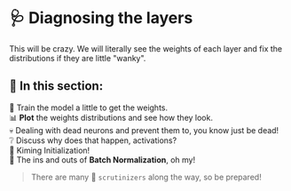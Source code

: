 # 🩺 Diagnosing the layers

This will be crazy. We will literally see the weights of each layer and fix the distributions if they are little "wanky".

## 📔 In this section:

🔧 Train the model a little to get the weights.<br>
📊 **Plot** the weights distributions and see how they look.<br>
💀 Dealing with dead neurons and prevent them to, you know just be dead!<br>
❔ Discuss why does that happen, activations?<br>
🌱 Kiming Initialization!<br>
📏 The ins and outs of **Batch Normalization**, oh my!

>  There are many 🧐 `scrutinizers` along the way, so be prepared!
